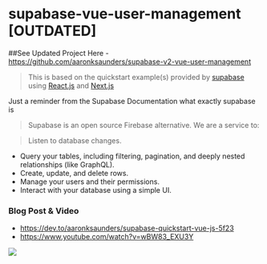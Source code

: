 # supabase-vue-user-management [OUTDATED]

##See Updated Project Here - https://github.com/aaronksaunders/supabase-v2-vue-user-management

>This is based on the quickstart example(s) provided by [supabase](https://supabase.io/) using [React.js](https://supabase.io/docs/guides/with-react) and [Next.js](https://supabase.io/docs/guides/with-nextjs)

Just a reminder from the Supabase Documentation what exactly supabase is
>Supabase is an open source Firebase alternative. We are a service to:

>Listen to database changes.
- Query your tables, including filtering, pagination, and deeply nested relationships (like GraphQL).
- Create, update, and delete rows.
- Manage your users and their permissions.
- Interact with your database using a simple UI.

### Blog Post & Video
- https://dev.to/aaronksaunders/supabase-quickstart-vue-js-5f23
- https://www.youtube.com/watch?v=wBW83_EXU3Y

![](https://github.com/aaronksaunders/supabase-vue-user-management/blob/master/sb-large.png)
